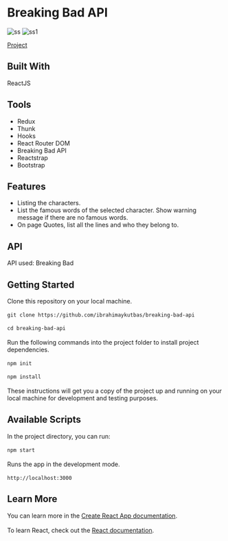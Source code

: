 # Breaking Bad API
![ss](https://user-images.githubusercontent.com/80921107/134781335-8e112379-a39f-452b-8a4b-2f213f01ea69.png)
![ss1](https://user-images.githubusercontent.com/80921107/134781337-b0480860-2461-4fa9-a268-01f7aee97dfc.png)

[Project](https://breaking-bad-api-app.web.app/)
## Built With
ReactJS
## Tools
- Redux
- Thunk
- Hooks
- React Router DOM
- Breaking Bad API
- Reactstrap
- Bootstrap
## Features
- Listing the characters.
- List the famous words of the selected character. Show warning message if there are no famous words.
- On page Quotes, list all the lines and who they belong to.
## API
API used: Breaking Bad
## Getting Started
Clone this repository on your local machine.<br/><br/>
`git clone https://github.com/ibrahimaykutbas/breaking-bad-api`<br/><br/>
`cd breaking-bad-api`<br/><br/>
Run the following commands into the project folder to install project dependencies.<br/><br/>
`npm init`<br/><br/>
`npm install`<br/><br/>
These instructions will get you a copy of the project up and running on your local machine for development and testing purposes.
## Available Scripts
In the project directory, you can run: <br/><br/>
`npm start`<br/><br/>
Runs the app in the development mode.<br/><br/>
`http://localhost:3000`
## Learn More
You can learn more in the [Create React App documentation](https://create-react-app.dev/docs/getting-started/).<br/><br/>
To learn React, check out the [React documentation](https://reactjs.org/).
